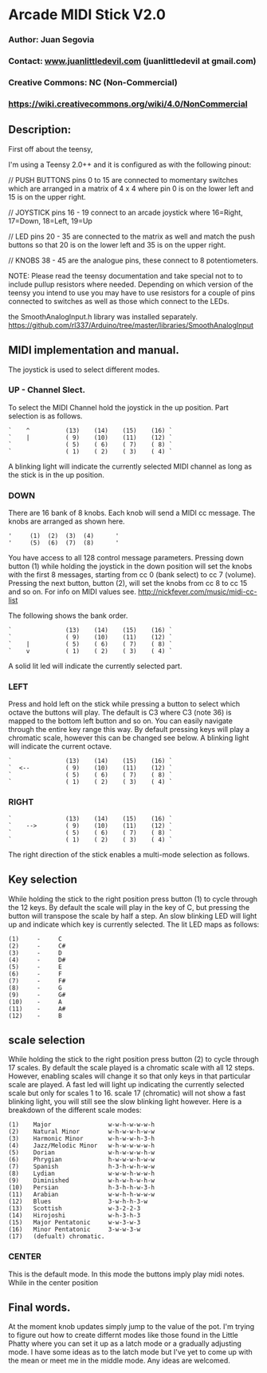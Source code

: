 #  Arcade MIDI Stick V2.0

### Author: Juan Segovia
### Contact: www.juanlittledevil.com (juanlittledevil at gmail.com)
### Creative Commons: NC (Non-Commercial)
### https://wiki.creativecommons.org/wiki/4.0/NonCommercial

## Description:

First off about the teensy,

I'm using a Teensy 2.0++ and it is configured as with the following pinout:

// PUSH BUTTONS
pins 0 to 15 are connected to momentary switches which are arranged in a matrix of 4 x 4 where
pin 0 is on the lower left and 15 is on the upper right.

// JOYSTICK
pins 16 - 19 connect to an arcade joystick where 16=Right, 17=Down, 18=Left, 19=Up

// LED
pins 20 - 35 are connected to the matrix as well and match the push buttons so that 20 is on the
lower left and 35 is on the upper right.

// KNOBS
38 - 45 are the analogue pins, these connect to 8 potentiometers.

NOTE: Please read the teensy documentation and take special not to to include pullup resistors
where needed. Depending on which version of the teensy you intend to use you may have to use
resistors for a couple of pins connected to switches as well as those which connect to the LEDs.

the SmoothAnalogInput.h library was installed separately.
https://github.com/rl337/Arduino/tree/master/libraries/SmoothAnalogInput

## MIDI implementation and manual.

The joystick is used to select different modes.

### UP - Channel Slect.

To select the MIDI Channel hold the joystick in the up position. Part selection is as follows.

	`    ^          (13)    (14)    (15)    (16) `
	`    |          ( 9)    (10)    (11)    (12) `
	`               ( 5)    ( 6)    ( 7)    ( 8) `
	`               ( 1)    ( 2)    ( 3)    ( 4) `

A blinking light will indicate the currently selected MIDI channel as long as the stick is in the up position.

### DOWN

There are 16 bank of 8 knobs. Each knob will send a MIDI cc message. The knobs are arranged as shown here.

	'     (1)  (2)  (3)  (4)      '
	'     (5)  (6)  (7)  (8)      '

You have access to all 128 control message parameters. Pressing down button (1) while holding the joystick
 in the down position will set the knobs with the first 8 messages, starting from cc 0 (bank select) to cc 7 (volume). 
 Pressing the next button, button (2), will set the knobs from cc 8 to cc 15 and so on.
 For info on MIDI values see. http://nickfever.com/music/midi-cc-list

The following shows the bank order.

	`               (13)    (14)    (15)    (16) `
	`               ( 9)    (10)    (11)    (12) `
	`    |          ( 5)    ( 6)    ( 7)    ( 8) `
	`    v          ( 1)    ( 2)    ( 3)    ( 4) `

A solid lit led will indicate the currently selected part.


### LEFT

Press and hold left on the stick while pressing a button to select which octave the buttons will play. The default
is C3 where C3 (note 36) is mapped to the bottom left button and so on. You can easily navigate through the entire
key range this way. By default pressing keys will play a chromatic scale, however this can be changed see below. A
blinking light will indicate the current octave.

	`               (13)    (14)    (15)    (16) `
	`  <--          ( 9)    (10)    (11)    (12) `
	`               ( 5)    ( 6)    ( 7)    ( 8) `
	`               ( 1)    ( 2)    ( 3)    ( 4) `


### RIGHT

	`               (13)    (14)    (15)    (16) `
	`    -->        ( 9)    (10)    (11)    (12) `
	`               ( 5)    ( 6)    ( 7)    ( 8) `
	`               ( 1)    ( 2)    ( 3)    ( 4) `

The right direction of the stick enables a multi-mode selection as follows.

## Key selection

While holding the stick to the right position press button (1) to cycle through the 12 keys. By default the scale
will play in the key of C, but pressing the button will transpose the scale by half a step. An slow blinking LED
will light up and indicate which key is currently selected. The lit LED maps as follows:

	(1)     -     C
	(2)     -     C#
	(3)     -     D
	(4)     -     D#
	(5)     -     E
	(6)     -     F
	(7)     -     F#
	(8)     -     G
	(9)     -     G#
	(10)    -     A
	(11)    -     A#
	(12)    -     B

## scale selection

While holding the stick to the right position press button (2) to cycle through 17 scales. By default the scale played
is a chromatic scale with all 12 steps. However, enabling scales will change it so that only keys in that particular
scale are played. A fast led will light up indicating the currently selected scale but only for scales 1 to 16.
scale 17 (chromatic) will not show a fast blinking light, you will still see the slow blinking light however.
Here is a breakdown of the different scale modes:

	(1)    Major                w-w-h-w-w-w-h
	(2)    Natural Minor        w-h-w-w-h-w-w
	(3)    Harmonic Minor       w-h-w-w-h-3-h
	(4)    Jazz/Melodic Minor   w-h-w-w-w-w-h
	(5)    Dorian               w-h-w-w-w-h-w
	(6)    Phrygian             h-w-w-w-h-w-w
	(7)    Spanish              h-3-h-w-h-w-w
	(8)    Lydian               w-w-w-h-w-w-h
	(9)    Diminished           w-h-w-h-w-h-w
	(10)   Persian              h-3-h-h-w-3-h
	(11)   Arabian              w-w-h-h-w-w-w
	(12)   Blues                3-w-h-h-3-w
	(13)   Scottish             w-3-2-2-3
	(14)   Hirojoshi            w-h-3-h-3
	(15)   Major Pentatonic     w-w-3-w-3
	(16)   Minor Pentatonic     3-w-w-3-w
	(17)   (defualt) chromatic.


### CENTER

This is the default mode. In this mode the buttons imply play midi notes. While in the center position

## Final words.

At the moment knob updates simply jump to the value of the pot. I'm trying to figure out how to create differnt modes
like those found in the Little Phatty where you can set it up as a latch mode or a gradually adjusting mode. I have
some ideas as to the latch mode but I've yet to come up with the mean or meet me in the middle mode. Any ideas are
welcomed.
